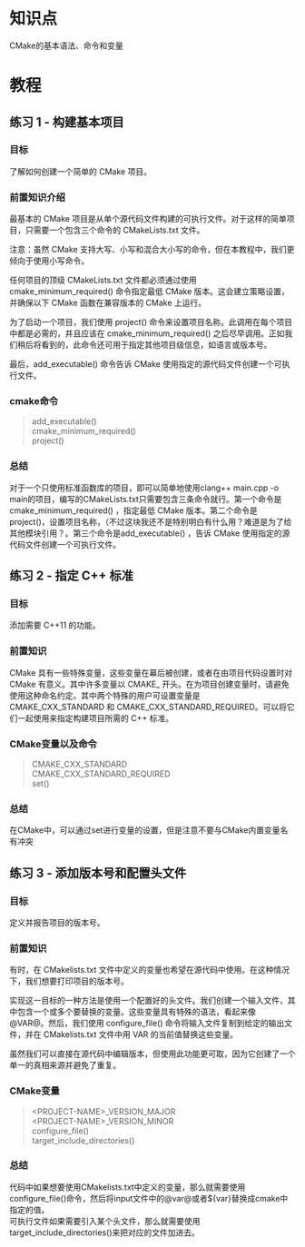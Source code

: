 # 知识点
CMake的基本语法、命令和变量

# 教程

## 练习 1 - 构建基本项目
### 目标
了解如何创建一个简单的 CMake 项目。
### 前置知识介绍
最基本的 CMake 项目是从单个源代码文件构建的可执行文件。对于这样的简单项目，只需要一个包含三个命令的 CMakeLists.txt 文件。

注意：虽然 CMake 支持大写、小写和混合大小写的命令，但在本教程中，我们更倾向于使用小写命令。

任何项目的顶级 CMakeLists.txt 文件都必须通过使用 cmake_minimum_required() 命令指定最低 CMake 版本。这会建立策略设置，并确保以下 CMake 函数在兼容版本的 CMake 上运行。

为了启动一个项目，我们使用 project() 命令来设置项目名称。此调用在每个项目中都是必需的，并且应该在 cmake_minimum_required() 之后尽早调用。正如我们稍后将看到的，此命令还可用于指定其他项目级信息，如语言或版本号。

最后，add_executable() 命令告诉 CMake 使用指定的源代码文件创建一个可执行文件。

### cmake命令
> add_executable()  
> cmake_minimum_required()  
> project()

### 总结
对于一个只使用标准函数库的项目，即可以简单地使用clang++ main.cpp -o main的项目，编写的CMakeLists.txt只需要包含三条命令就行。第一个命令是cmake_minimum_required() ，指定最低 CMake 版本。第二个命令是 project()，设置项目名称，（不过这块我还不是特别明白有什么用？难道是为了给其他模块引用？。第三个命令是add_executable() ，告诉 CMake 使用指定的源代码文件创建一个可执行文件。

## 练习 2 - 指定 C++ 标准

### 目标
添加需要 C++11 的功能。

### 前置知识
CMake 具有一些特殊变量，这些变量在幕后被创建，或者在由项目代码设置时对 CMake 有意义。其中许多变量以 CMAKE_ 开头。在为项目创建变量时，请避免使用这种命名约定。其中两个特殊的用户可设置变量是 CMAKE_CXX_STANDARD 和 CMAKE_CXX_STANDARD_REQUIRED。可以将它们一起使用来指定构建项目所需的 C++ 标准。

### CMake变量以及命令
> CMAKE_CXX_STANDARD  
> CMAKE_CXX_STANDARD_REQUIRED  
> set()

### 总结
在CMake中，可以通过set进行变量的设置，但是注意不要与CMake内置变量名有冲突


## 练习 3 - 添加版本号和配置头文件

### 目标
定义并报告项目的版本号。

### 前置知识
有时，在 CMakelists.txt 文件中定义的变量也希望在源代码中使用。在这种情况下，我们想要打印项目的版本号。

实现这一目标的一种方法是使用一个配置好的头文件。我们创建一个输入文件，其中包含一个或多个要替换的变量。这些变量具有特殊的语法，看起来像 @VAR@。然后，我们使用 configure_file() 命令将输入文件复制到给定的输出文件，并在 CMakelists.txt 文件中用 VAR 的当前值替换这些变量。

虽然我们可以直接在源代码中编辑版本，但使用此功能更可取，因为它创建了一个单一的真相来源并避免了重复。

### CMake变量
> \<PROJECT-NAME>_VERSION_MAJOR  
> \<PROJECT-NAME>_VERSION_MINOR  
> configure_file()  
> target_include_directories()  

### 总结
代码中如果想要使用CMakelists.txt中定义的变量，那么就需要使用configure_file()命令，然后将input文件中的@var@或者${var}替换成cmake中指定的值。  
可执行文件如果需要引入某个头文件，那么就需要使用target_include_directories()来把对应的文件加进去。

